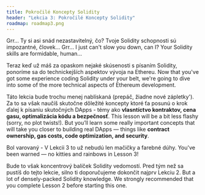 ```yaml
---
title: Pokročilé Koncepty Solidity
header: "Lekcia 3: Pokročilé Koncepty Solidity"
roadmap: roadmap3.png
---
```


Grr... Ty si asi snád nezastavitelný, čo? Tvoje Solidity schopnosti sú impozantné, človek...
Grr... I just can't slow you down, can I? Your Solidity skills are formidable, human...

Teraz keď už máš za opaskom nejaké skúsenosti s písaním Solidity, ponoríme sa do technickejších aspektov vývoja na Ethereu.
Now that you've got some experience coding Solidity under your belt, we're going to dive into some of the more technical aspects of Ethereum development.

Táto lekcia bude trochu menej nablískaná (prepáč, žiadne nové zápletky'). Za to sa však naučíš skutočne dôležité koncepty ktoré ťa posunú o krok ďalej k písaniu skutočných DApps - témy ako **vlasntíctvo kontraktov, cena gasu, optimalizácia kódu a bezpečnosť**.
This lesson will be a bit less flashy (sorry, no plot twists!). But you’ll learn some really important concepts that will take you closer to building real DApps — things like **contract ownership, gas costs, code optimization, and security**.

Bol varovaný - V Lekcii 3 to už nebudú len mačičky a farebné dúhy. 
You've been warned — no kitties and rainbows in Lesson 3!

Bude to však koncentrový balíček Solidity vedomostí. Pred tým než sa pustíš do tejto lekcie, silno ti doporučujeme dokončit najprv Lekciu 2. 
But a lot of densely-packed Solidity knowledge. We strongly recommended that you complete Lesson 2 before starting this one.
